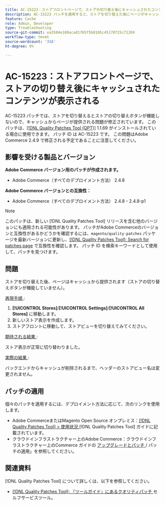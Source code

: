 ```yaml
---
title: AC-15223：ストアフロントページで、ストアの切り替え後にキャッシュされたコンテンツが表示される
description: AC-15223 パッチを適用すると、ストアを切り替えた後にページがキャッシュから提供され、ストアが期待どおりに切り替えられないAdobe Commerceの問題が修正されます。
feature: Cache
role: Admin, Developer
type: Troubleshooting
source-git-commit: ea3584e180acad1765f5b8105c45170725c71269
workflow-type: tm+mt
source-wordcount: '316'
ht-degree: 0%

---
```



# AC-15223：ストアフロントページで、ストアの切り替え後にキャッシュされたコンテンツが表示される

AC-15223 パッチでは、ストアを切り替えるとストアの切り替えボタンが機能しないので、キャッシュからページが提供される問題が修正されています。 このパッチは、[[!DNL Quality Patches Tool (QPT)]](/help/tools/quality-patches-tool/quality-patches-tool-to-self-serve-quality-patches.md) 1.1.69 がインストールされている場合に使用できます。 パッチ ID は AC-15223 です。 この問題はAdobe Commerce 2.4.9 で修正される予定であることに注意してください。

## 影響を受ける製品とバージョン

**Adobe Commerce バージョン用のパッチが作成されます。**

* Adobe Commerce（すべてのデプロイメント方法） 2.4.8

**Adobe Commerce バージョンとの互換性：**

* Adobe Commerce（すべてのデプロイメント方法） 2.4.8 - 2.4.8-p1

>[!NOTE]
>
>このパッチは、新しい [!DNL Quality Patches Tool] リリースを含む他のバージョンにも適用される可能性があります。 パッチがAdobe Commerceのバージョンと互換性があるかどうかを確認するには、`magento/quality-patches` パッケージを最新バージョンに更新し、[[!DNL Quality Patches Tool]: Search for patches page](https://experienceleague.adobe.com/tools/commerce-quality-patches/index.html) で互換性を確認します。 パッチ ID を検索キーワードとして使用して、パッチを見つけます。

## 問題

ストアを切り替えた後、ページはキャッシュから提供されます（ストアの切り替えボタンが機能していません）。

<u> 再現手順 </u>:

1. **[!UICONTROL Stores]**/**[!UICONTROL Settings]**/**[!UICONTROL All Stores]** に移動します。
2. 新しいストア表示を作成します。
3. ストアフロントに移動して、ストアビューを切り替えてみてください。

<u> 期待される結果 </u>:

ストア表示が正常に切り替わりました。

<u> 実際の結果 </u>:

バックエンドからキャッシュが削除されるまで、ヘッダーのストアビュー名は変更されません。

## パッチの適用

個々のパッチを適用するには、デプロイメント方法に応じて、次のリンクを使用します。

* Adobe CommerceまたはMagento Open Source オンプレミス：[[!DNL Quality Patches Tool] > 使用状況 ](/help/tools/quality-patches-tool/usage.md) [!DNL Quality Patches Tool] ガイドに記載されています。
* クラウドインフラストラクチャー上のAdobe Commerce：クラウドインフラストラクチャー上のCommerce ガイドの [ アップグレードとパッチ ](https://experienceleague.adobe.com/docs/commerce-cloud-service/user-guide/develop/upgrade/apply-patches.html)/ パッチの適用」を参照してください。

## 関連資料

[!DNL Quality Patches Tool] について詳しくは、以下を参照してください。

* [[!DNL Quality Patches Tool]: 『ツールガイド』にあるクオリティパッチ ](/help/tools/quality-patches-tool/quality-patches-tool-to-self-serve-quality-patches.md) セルフサービスツール。
